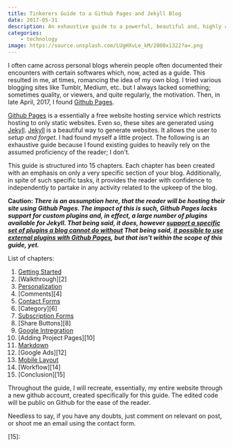 ```yaml
---
title: Tinkerers Guide to a Github Pages and Jekyll Blog
date: 2017-05-31
description: An exhaustive guide to a powerful, beautiful and, highly customizable blog using Jekyll and Github Pages
categories:
    - technology
image: https://source.unsplash.com/LUgHXvLe_kM/2000x1322?a=.png
---
```

I often came across personal blogs wherein people often documented their encounters with certain softwares which, now, acted as a guide. This resulted in me, at times, romancing the idea of my own blog. I tried various blogging sites like Tumblr, Medium, etc. but I always lacked something; sometimes quality, or viewers, and quite regularly, the motivation. Then, in late April, 2017, I found [Github Pages](https://pages.github.com).

[Github Pages](https://pages.github.com) is a essentially a free website hosting service which restricts hosting to only static websites. Even so, these sites are generated using [Jekyll](https://jekyllrb.com). [Jekyll](https://jekyllrb.com) is a beautiful way to generate websites. It allows the user to *setup and forget*. I had found myself a little project. The following is an exhaustive guide because I found existing guides to heavily rely on the assumed proficiency of the reader; I don't. 

This guide is structured into 15 chapters. Each chapter has been created with an emphasis on only a very specific section of your blog. Additionally, in spite of such specific tasks, it provides the reader with confidence to independently to partake in any activity related to the upkeep of the blog.

**Caution: _There is an assumption here, that the reader will be hosting their site using Github Pages. The impact of this is such, Github Pages lacks support for custom plugins and, in effect, a large number of plugins available for Jekyll. That being said, it does, however [support a specific set of plugins a blog cannot do without](https://pages.github.com/versions/) That being said, [it possible to use external plugins with Github Pages](https://blog.sorryapp.com/blogging-with-jekyll/2014/01/31/using-jekyll-plugins-on-github-pages.html), but that isn't within the scope of this guide, yet._**

List of chapters:
1. [Getting Started][1]
2. [Walkthrough][2]
3. [Personalization][3]
4. [Comments][4]
5. [Contact Forms][5]
6. [Category][6]
7. [Subscription Forms][7]
8. [Share Buttons][8]
9. [Google Intregration][9]
10. [Adding Project Pages][10]
11. [Markdown][11]
12. [Google Ads][12]
13. [Mobile Layout][13]
14. [Workflow][14]
15. [Conclusion][15]

Throughout the guide, I will recreate, essentially, my entire website through a new github account, created specifically for this guide. The edited code will be public on Github for the ease of the reader. 

Needless to say, if you have any doubts, just comment on relevant on post, or shoot me an email using the contact form.

[1]:
[2]:
[3]:
[4]:
[5]:
[6]:
[7]:
[8]:
[9]:
[10]:
[11]:
[12]:
[13]:
[14]:
[15]:

